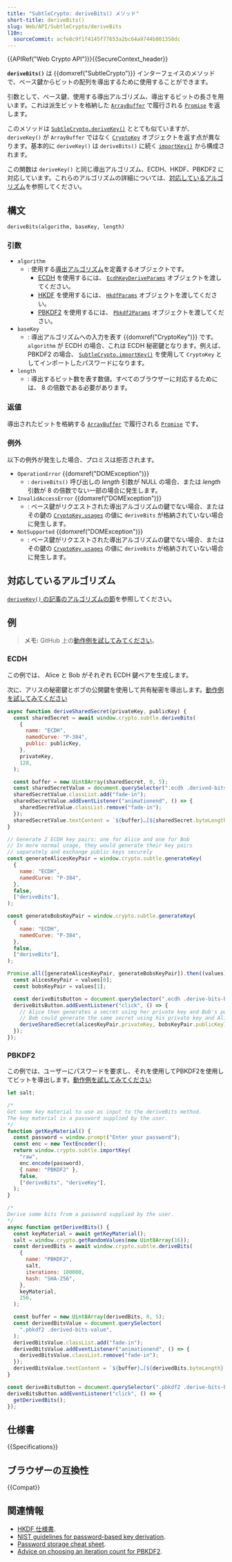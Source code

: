 ```yaml
---
title: "SubtleCrypto: deriveBits() メソッド"
short-title: deriveBits()
slug: Web/API/SubtleCrypto/deriveBits
l10n:
  sourceCommit: acfe8c9f1f4145f77653a2bc64a9744b001358dc
---
```


{{APIRef("Web Crypto API")}}{{SecureContext_header}}

**`deriveBits()`** は {{domxref("SubtleCrypto")}} インターフェイスのメソッドで、ベース鍵からビットの配列を導出するために使用することができます。

引数として、ベース鍵、使用する導出アルゴリズム、導出するビットの長さを用います。これは派生ビットを格納した [`ArrayBuffer`](/ja/docs/Web/JavaScript/Reference/Global_Objects/ArrayBuffer) で履行される [`Promise`](/ja/docs/Web/JavaScript/Reference/Global_Objects/Promise) を返します。

このメソッドは [`SubtleCrypto.deriveKey()`](/ja/docs/Web/API/SubtleCrypto/deriveKey) ととても似ていますが、 `deriveKey()` が `ArrayBuffer` ではなく [`CryptoKey`](/ja/docs/Web/API/CryptoKey) オブジェクトを返す点が異なります。基本的に `deriveKey()` は `deriveBits()` に続く [`importKey()`](/ja/docs/Web/API/SubtleCrypto/importKey) から構成されます。

この関数は `deriveKey()` と同じ導出アルゴリズム、ECDH、HKDF、PBKDF2 に対応しています。これらのアルゴリズムの詳細については、[対応しているアルゴリズム](/ja/docs/Web/API/SubtleCrypto/deriveKey#対応しているアルゴリズム)を参照してください。

## 構文

```js-nolint
deriveBits(algorithm, baseKey, length)
```

### 引数

- `algorithm`
  - : 使用する[導出アルゴリズム](/ja/docs/Web/API/SubtleCrypto/deriveKey#対応しているアルゴリズム)を定義するオブジェクトです。
    - [ECDH](/ja/docs/Web/API/SubtleCrypto/deriveKey#ecdh) を使用するには、 [`EcdhKeyDeriveParams`](/ja/docs/Web/API/EcdhKeyDeriveParams) オブジェクトを渡してください。
    - [HKDF](/ja/docs/Web/API/SubtleCrypto/deriveKey#hkdf) を使用するには、 [`HkdfParams`](/ja/docs/Web/API/HkdfParams) オブジェクトを渡してください。
    - [PBKDF2](/ja/docs/Web/API/SubtleCrypto/deriveKey#pbkdf2) を使用するには、 [`Pbkdf2Params`](/ja/docs/Web/API/Pbkdf2Params) オブジェクトを渡してください。
- `baseKey`
  - : 導出アルゴリズムへの入力を表す {{domxref("CryptoKey")}} です。 `algorithm` が ECDH の場合、これは ECDH 秘密鍵となります。例えば、 PBKDF2 の場合、 [`SubtleCrypto.importKey()`](/ja/docs/Web/API/SubtleCrypto/importKey) を使用して `CryptoKey` としてインポートしたパスワードになります。
- `length`
  - : 導出するビット数を表す数値。すべてのブラウザーに対応するためには、 8 の倍数である必要があります。

### 返値

導出されたビットを格納する [`ArrayBuffer`](/ja/docs/Web/JavaScript/Reference/Global_Objects/ArrayBuffer) で履行される [`Promise`](/ja/docs/Web/JavaScript/Reference/Global_Objects/Promise) です。

### 例外

以下の例外が発生した場合、プロミスは拒否されます。

- `OperationError` {{domxref("DOMException")}}
  - : `deriveBits()` 呼び出しの _length_ 引数が NULL の場合、または _length_ 引数が 8 の倍数でない一部の場合に発生します。
- `InvalidAccessError` {{domxref("DOMException")}}
  - : ベース鍵がリクエストされた導出アルゴリズムの鍵でない場合、またはその鍵の [`CryptoKey.usages`](/ja/docs/Web/API/CryptoKey) の値に `deriveBits` が格納されていない場合に発生します。
- `NotSupported` {{domxref("DOMException")}}
  - : ベース鍵がリクエストされた導出アルゴリズムの鍵でない場合、またはその鍵の [`CryptoKey.usages`](/ja/docs/Web/API/CryptoKey) の値に `deriveBits` が格納されていない場合に発生します。

## 対応しているアルゴリズム

[`deriveKey()` の記事のアルゴリズムの節](/ja/docs/Web/API/SubtleCrypto/deriveKey#対応しているアルゴリズム)を参照してください。

## 例

> **メモ:** GitHub 上の[動作例を試してみてください](https://mdn.github.io/dom-examples/web-crypto/derive-bits/index.html)。

### ECDH

この例では、 Alice と Bob がそれぞれ ECDH 鍵ペアを生成します。

次に、アリスの秘密鍵とボブの公開鍵を使用して共有秘密を導出します。[動作例を試してみてください](https://github.com/mdn/dom-examples/blob/main/web-crypto/derive-bits/ecdh.js)

```js
async function deriveSharedSecret(privateKey, publicKey) {
  const sharedSecret = await window.crypto.subtle.deriveBits(
    {
      name: "ECDH",
      namedCurve: "P-384",
      public: publicKey,
    },
    privateKey,
    128,
  );

  const buffer = new Uint8Array(sharedSecret, 0, 5);
  const sharedSecretValue = document.querySelector(".ecdh .derived-bits-value");
  sharedSecretValue.classList.add("fade-in");
  sharedSecretValue.addEventListener("animationend", () => {
    sharedSecretValue.classList.remove("fade-in");
  });
  sharedSecretValue.textContent = `${buffer}…[${sharedSecret.byteLength} bytes total]`;
}

// Generate 2 ECDH key pairs: one for Alice and one for Bob
// In more normal usage, they would generate their key pairs
// separately and exchange public keys securely
const generateAlicesKeyPair = window.crypto.subtle.generateKey(
  {
    name: "ECDH",
    namedCurve: "P-384",
  },
  false,
  ["deriveBits"],
);

const generateBobsKeyPair = window.crypto.subtle.generateKey(
  {
    name: "ECDH",
    namedCurve: "P-384",
  },
  false,
  ["deriveBits"],
);

Promise.all([generateAlicesKeyPair, generateBobsKeyPair]).then((values) => {
  const alicesKeyPair = values[0];
  const bobsKeyPair = values[1];

  const deriveBitsButton = document.querySelector(".ecdh .derive-bits-button");
  deriveBitsButton.addEventListener("click", () => {
    // Alice then generates a secret using her private key and Bob's public key.
    // Bob could generate the same secret using his private key and Alice's public key.
    deriveSharedSecret(alicesKeyPair.privateKey, bobsKeyPair.publicKey);
  });
});
```

### PBKDF2

この例では、ユーザーにパスワードを要求し、それを使用してPBKDF2を使用してビットを導出します。[動作例を試してみてください](https://github.com/mdn/dom-examples/blob/main/web-crypto/derive-bits/pbkdf2.js)

```js
let salt;

/*
Get some key material to use as input to the deriveBits method.
The key material is a password supplied by the user.
*/
function getKeyMaterial() {
  const password = window.prompt("Enter your password");
  const enc = new TextEncoder();
  return window.crypto.subtle.importKey(
    "raw",
    enc.encode(password),
    { name: "PBKDF2" },
    false,
    ["deriveBits", "deriveKey"],
  );
}

/*
Derive some bits from a password supplied by the user.
*/
async function getDerivedBits() {
  const keyMaterial = await getKeyMaterial();
  salt = window.crypto.getRandomValues(new Uint8Array(16));
  const derivedBits = await window.crypto.subtle.deriveBits(
    {
      name: "PBKDF2",
      salt,
      iterations: 100000,
      hash: "SHA-256",
    },
    keyMaterial,
    256,
  );

  const buffer = new Uint8Array(derivedBits, 0, 5);
  const derivedBitsValue = document.querySelector(
    ".pbkdf2 .derived-bits-value",
  );
  derivedBitsValue.classList.add("fade-in");
  derivedBitsValue.addEventListener("animationend", () => {
    derivedBitsValue.classList.remove("fade-in");
  });
  derivedBitsValue.textContent = `${buffer}…[${derivedBits.byteLength} bytes total]`;
}

const deriveBitsButton = document.querySelector(".pbkdf2 .derive-bits-button");
deriveBitsButton.addEventListener("click", () => {
  getDerivedBits();
});
```

## 仕様書

{{Specifications}}

## ブラウザーの互換性

{{Compat}}

## 関連情報

- [HKDF 仕様書](https://datatracker.ietf.org/doc/html/rfc5869).
- [NIST guidelines for password-based key derivation](https://csrc.nist.gov/publications/detail/sp/800-132/final).
- [Password storage cheat sheet](https://cheatsheetseries.owasp.org/cheatsheets/Password_Storage_Cheat_Sheet.html).
- [Advice on choosing an iteration count for PBKDF2](https://security.stackexchange.com/questions/3959/recommended-of-iterations-when-using-pbkdf2-sha256/3993#3993).
